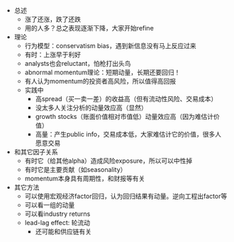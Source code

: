 - 总述
  - 涨了还涨，跌了还跌
  - 用的人多？总之表现逐渐下降，大家开始refine
- 理论
  - 行为模型：conservatism bias，遇到新信息没有马上反应过来
  - 有时：上涨早于利好
  - analysts也会reluctant，怕枪打出头鸟
  - abnormal momentum理论：短期动量，长期还要回归！
  - 有人认为momentum的投资者高风险，所以值得高回报
  - 实践中
    - 高spread（买一卖一差）的收益高（但有流动性风险、交易成本）
    - 没太多人关注分析的动量效应高（显然）
    - growth stocks（账面价值相对市值低）动量效应高（因为难估计价值）
    - 高量：产生public info，交易成本低，大家难估计它的价值，很多人愿意交易
- 和其它因子关系
  - 有时它（给其他alpha）造成风险exposure，所以可以中性掉
  - 有时它是主要贡献（如seasonality）
  - momentum本身具有周期性，和财报等有关
- 其它方法
  - 可以使用宏观经济factor回归，认为回归结果有动量。逆向工程出factor等
  - 可以看一组的动量
  - 可以看industry returns
  - lead-lag effect: 轮流动
    - 还可能和供应链有关